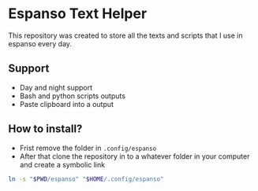 
# Espanso Text Helper

This repository was created to store all the texts and scripts that I use in espanso every day.


## Support

- Day and night support
- Bash and python scripts outputs
- Paste clipboard into a output



## How to install?

- Frist remove the folder in `.config/espanso`
- After that clone the repository in to a whatever folder in your computer and create a symbolic link
```bash
ln -s "$PWD/espanso" "$HOME/.config/espanso"
```
    
